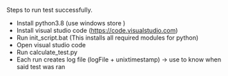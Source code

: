 Steps to run test successfully. 
* Install python3.8 (use windows store )
* Install visual studio code (https://code.visualstudio.com)
* Run init_script.bat (This installs all required modules for python)
* Open visual studio code
* Run calculate_test.py
* Each run creates log file (logFile + unixtimestamp) -> use to know when said test was ran
